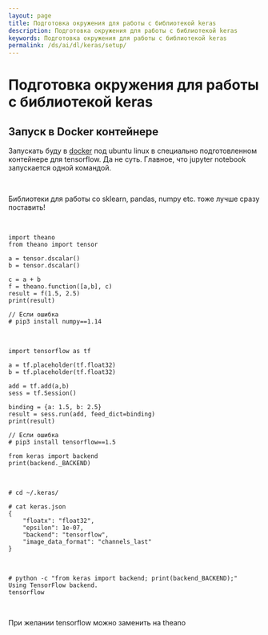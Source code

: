 ```yaml
---
layout: page
title: Подготовка окружения для работы с библиотекой keras
description: Подготовка окружения для работы с библиотекой keras
keywords: Подготовка окружения для работы с библиотекой keras
permalink: /ds/ai/dl/keras/setup/
---
```


# Подготовка окружения для работы с библиотекой keras

## Запуск в Docker контейнере

Запускать буду в <a href="/ds/ai/devtools/python/docker/">docker</a> под ubuntu linux в специально подготовленном контейнере для tensorflow. Да не суть. Главное, что jupyter notebook запускается одной командой.

<br/>

Библиотеки для работы со sklearn, pandas, numpy etc. тоже лучше сразу поставить!

<br/>

```
import theano
from theano import tensor

a = tensor.dscalar()
b = tensor.dscalar()

c = a + b
f = theano.function([a,b], c)
result = f(1.5, 2.5)
print(result)

```

    // Если ошибка
    # pip3 install numpy==1.14

<br/>

```
import tensorflow as tf

a = tf.placeholder(tf.float32)
b = tf.placeholder(tf.float32)

add = tf.add(a,b)
sess = tf.Session()

binding = {a: 1.5, b: 2.5}
result = sess.run(add, feed_dict=binding)
print(result)

```

    // Если ошибка
    # pip3 install tensorflow==1.5

```
from keras import backend
print(backend._BACKEND)

```

<br/>

    # cd ~/.keras/

    # cat keras.json
    {
        "floatx": "float32",
        "epsilon": 1e-07,
        "backend": "tensorflow",
        "image_data_format": "channels_last"
    }

<br/>

    # python -c "from keras import backend; print(backend_BACKEND);"
    Using TensorFlow backend.
    tensorflow

<br/>

При желании tensorflow можно заменить на theano
